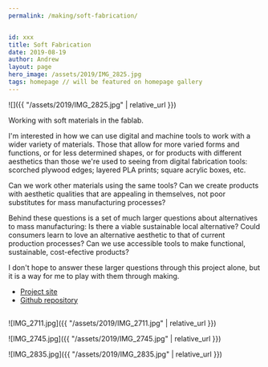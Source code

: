 ```yaml
---
permalink: /making/soft-fabrication/


id: xxx
title: Soft Fabrication
date: 2019-08-19
author: Andrew
layout: page
hero_image: /assets/2019/IMG_2825.jpg
tags: homepage // will be featured on homepage gallery
---
```

![]({{ "/assets/2019/IMG_2825.jpg" | relative_url }})

Working with soft materials in the fablab.
<!--more-->

I'm interested in how we can use digital and machine tools to work with a wider variety of materials. Those that allow for more varied forms and functions, or for less determined shapes, or for products with different aesthetics than those we're used to seeing from digital fabrication tools: scorched plywood edges; layered  PLA prints; square acrylic boxes, etc.

Can we work other materials using the same tools? Can we create products with aesthetic qualities that are appealing in themselves, not poor substitutes for mass manufacturing processes?

Behind these questions is a set of much larger questions about alternatives to mass manufacturing: Is there a viable sustainable local alternative? Could consumers learn to love an alternative aesthetic to that of current production processes? Can we use accessible tools to make functional, sustainable, cost-efective products?

I don't hope to answer these larger questions through this project alone, but it is a way for me to play with them through making.

* [Project site](http://andrewsleigh.com/soft-fabrication/)
* [Github repository](https://github.com/andrewsleigh/soft-fabrication)

## 


![IMG_2711.jpg]({{ "/assets/2019/IMG_2711.jpg" | relative_url }})


![IMG_2745.jpg]({{ "/assets/2019/IMG_2745.jpg" | relative_url }})

![IMG_2835.jpg]({{ "/assets/2019/IMG_2835.jpg" | relative_url }})